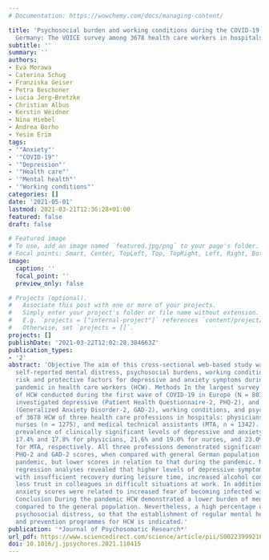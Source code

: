 ```yaml
---
# Documentation: https://wowchemy.com/docs/managing-content/

title: 'Psychosocial burden and working conditions during the COVID-19 pandemic in
  Germany: The VOICE survey among 3678 health care workers in hospitals'
subtitle: ''
summary: ''
authors:
- Eva Morawa
- Caterina Schug
- Franziska Geiser
- Petra Beschoner
- Lucia Jerg-Bretzke
- Christian Albus
- Kerstin Weidner
- Nina Hiebel
- Andrea Borho
- Yesim Erim
tags:
- '"Anxiety"'
- '"COVID-19"'
- '"Depression"'
- '"Health care"'
- '"Mental health"'
- '"Working conditions"'
categories: []
date: '2021-05-01'
lastmod: 2021-03-21T12:36:28+01:00
featured: false
draft: false

# Featured image
# To use, add an image named `featured.jpg/png` to your page's folder.
# Focal points: Smart, Center, TopLeft, Top, TopRight, Left, Right, BottomLeft, Bottom, BottomRight.
image:
  caption: ''
  focal_point: ''
  preview_only: false

# Projects (optional).
#   Associate this post with one or more of your projects.
#   Simply enter your project's folder or file name without extension.
#   E.g. `projects = ["internal-project"]` references `content/project/deep-learning/index.md`.
#   Otherwise, set `projects = []`.
projects: []
publishDate: '2021-03-22T12:02:28.384663Z'
publication_types:
- '2'
abstract: 'Objective The aim of this cross-sectional web-based study was to examine
  self-reported mental distress, psychosocial burdens, working conditions and potential
  risk and protective factors for depressive and anxiety symptoms during the COVID-19
  pandemic in health care workers (HCW). Methods In the largest survey on mental health
  of HCW conducted during the first wave of COVID-19 in Europe (N = 8071 HCW), we
  investigated depressive (Patient Health Questionnaire-2, PHQ-2), and anxiety symptoms
  (Generalized Anxiety Disorder-2, GAD-2), working conditions, and psychosocial burden
  of 3678 HCW of three health care professions in hospitals: physicians (n = 1061),
  nurses (n = 1275), and medical technical assistants (MTA, n = 1342). Results The
  prevalence of clinically significant levels of depressive and anxiety symptoms was
  17.4% and 17.8% for physicians, 21.6% and 19.0% for nurses, and 23.0% and 20.1%
  for MTA, respectively. All three professions demonstrated significantly elevated
  PHQ-2 and GAD-2 scores, when compared with general German population before the
  pandemic, but lower scores in relation to that during the pandemic. Multiple linear
  regression analyses revealed that higher levels of depressive symptoms were associated
  with insufficient recovery during leisure time, increased alcohol consumption, and
  less trust in colleagues in difficult situations at work. In addition, elevated
  anxiety scores were related to increased fear of becoming infected with COVID-19.
  Conclusion During the pandemic HCW demonstrated a lower burden of mental distress
  compared to the general population. Nevertheless, a high percentage of HCW demonstrates
  psychosocial distress, so that the establishment of regular mental health screening
  and prevention programmes for HCW is indicated.'
publication: '*Journal of Psychosomatic Research*'
url_pdf: https://www.sciencedirect.com/science/article/pii/S002239992100060X
doi: 10.1016/j.jpsychores.2021.110415
---
```

